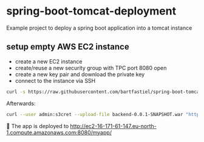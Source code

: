 # spring-boot-tomcat-deployment

Example project to deploy a spring boot application into a tomcat instance

## setup empty AWS EC2 instance

* create a new EC2 instance
* create/reuse a new security group with TPC port 8080 open
* create a new key pair and download the private key
* connect to the instance via SSH

```bash
curl -s https://raw.githubusercontent.com/bartfastiel/spring-boot-tomcat-deployment/main/provisioning.sh | bash -s
```

Afterwards:
```bash
curl --user admin:s3cret --upload-file backend-0.0.1-SNAPSHOT.war "http://ec2-16-171-61-147.eu-north-1.compute.amazonaws.com:8080/manager/text/deploy?path=/myapp" -v
```

🚀 The app is deployed to http://ec2-16-171-61-147.eu-north-1.compute.amazonaws.com:8080/myapp/
